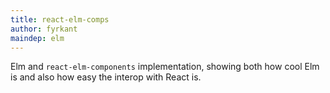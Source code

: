 ```yaml
---
title: react-elm-comps
author: fyrkant
maindep: elm
---
```


Elm and `react-elm-components` implementation, showing both how cool Elm is and also how easy the interop with React is.
